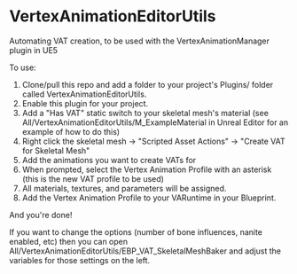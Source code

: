 # VertexAnimationEditorUtils
Automating VAT creation, to be used with the VertexAnimationManager plugin in UE5

To use:

1. Clone/pull this repo and add a folder to your project's Plugins/ folder called VertexAnimationEditorUtils.
2. Enable this plugin for your project.
3. Add a "Has VAT" static switch to your skeletal mesh's material (see All/VertexAnimationEditorUtils/M_ExampleMaterial in Unreal Editor for an example of how to do this)
4. Right click the skeletal mesh -> "Scripted Asset Actions" -> "Create VAT for Skeletal Mesh"
5. Add the animations you want to create VATs for
6. When prompted, select the Vertex Animation Profile with an asterisk (this is the new VAT profile to be used)
7. All materials, textures, and parameters will be assigned.
8. Add the Vertex Animation Profile to your VARuntime in your Blueprint.

And you're done!

If you want to change the options (number of bone influences, nanite enabled, etc) then you can open All/VertexAnimationEditorUtils/EBP_VAT_SkeletalMeshBaker and adjust the variables for those settings on the left.